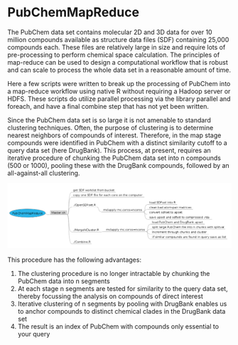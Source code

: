 PubChemMapReduce 
================

The PubChem data set contains molecular 2D and 3D data for over 10 million compounds available as structure data files (SDF) containing 25,000 compounds each. These files are relatively large in size and require lots of pre-processing to perform chemical space calculation. The principles of map-reduce can be used to design a computational workflow that is robust and can scale to process the whole data set in a reasonable amount of time. 

Here a few scripts were written to break up the processing of PubChem into a map-reduce workflow using native R without requiring a Hadoop server or HDFS. These scripts do utilize parallel processing via the library parallel and foreach, and have a final combine step that has not yet been written. 

Since the PubChem data set is so large it is not amenable to standard clustering techniques. Often, the purpose of clustering is to determine nearest neighbors of compounds of interest. Therefore, in the map stage compounds were identified in PubChem with a distinct similarity cutoff to a query data set (here DrugBank). This process, at present, requires an iterative procedure of chunking the PubChem data set into n compounds (500 or 1000), pooling these with the DrugBank compounds, followed by an all-against-all clustering. 

![Workflow Overview](https://github.com/andrewdefries/PubChemMapReduce/blob/master/PubChemMapReduce.png "Workflow Overview")

This procedure has the following advantages:

1. The clustering procedure is no longer intractable by chunking the PubChem data into n segments
2. At each stage n segments are tested for similarity to the query data set, thereby focussing the analysis on compounds of direct interest
3. Iterative clustering of n segments by pooling with DrugBank enables us to anchor compounds to distinct chemical clades in the DrugBank data set
4. The result is an index of PubChem with compounds only essential to your query

